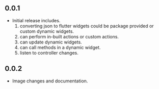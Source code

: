 ## 0.0.1

* Initial release includes.
  1. converting json to flutter widgets could be package provided or custom dynamic widgets.
  2. can perform in-built actions or custom actions.
  3. can update dynamic widgets.
  4. can call methods in a dynamic widget.
  5. listen to controller changes.

## 0.0.2

* Image changes and documentation.
